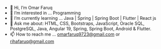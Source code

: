 - 👋 Hi, I’m Omar Faruq  
- 👀 I’m interested in ... Programming  
- 🌱 I’m currently learning ... Java | Spring | Spring Boot | Flutter | React js
- 💬 Ask me about: HTML, CSS, Bootstraps, JavaScript, Oracle SQL, PostgreSQL, Java, Angular 19, Spring, Spring Boot, Android & Flutter.
- 📫 How to reach me ... omarfaruq9723@gmail.com or rihafaruq@gmail.com  
<!---
Omar_Faruq is a ✨ special ✨ repository because its `README.md` (this file) appears on your GitHub profile.
You can click the Preview link to take a look at your changes.
--->
